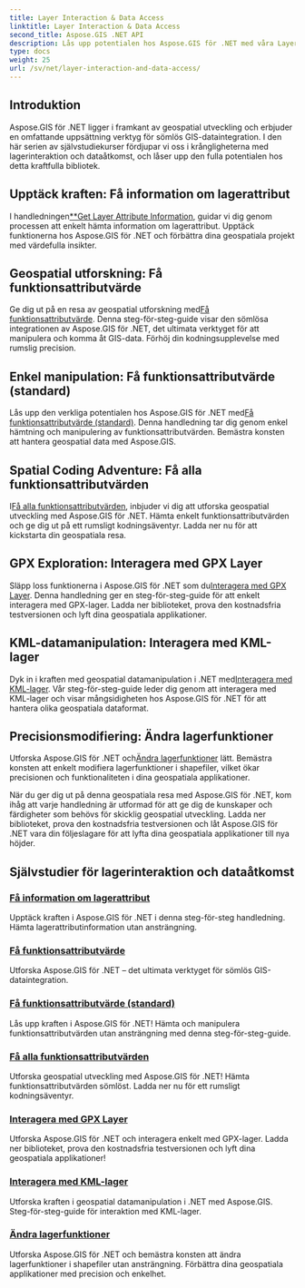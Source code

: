 ```yaml
---
title: Layer Interaction & Data Access
linktitle: Layer Interaction & Data Access
second_title: Aspose.GIS .NET API
description: Lås upp potentialen hos Aspose.GIS för .NET med våra Layer Interaction & Data Access Tutorials. Utforska geospatial utveckling och manipulera funktioner sömlöst.
type: docs
weight: 25
url: /sv/net/layer-interaction-and-data-access/
---
```

## Introduktion

Aspose.GIS för .NET ligger i framkant av geospatial utveckling och erbjuder en omfattande uppsättning verktyg för sömlös GIS-dataintegration. I den här serien av självstudiekurser fördjupar vi oss i krångligheterna med lagerinteraktion och dataåtkomst, och låser upp den fulla potentialen hos detta kraftfulla bibliotek.

## Upptäck kraften: Få information om lagerattribut
 I handledningen[**Get Layer Attribute Information](./get-layer-attribute-information/), guidar vi dig genom processen att enkelt hämta information om lagerattribut. Upptäck funktionerna hos Aspose.GIS för .NET och förbättra dina geospatiala projekt med värdefulla insikter.

## Geospatial utforskning: Få funktionsattributvärde
Ge dig ut på en resa av geospatial utforskning med[Få funktionsattributvärde](./get-feature-attribute-value/). Denna steg-för-steg-guide visar den sömlösa integrationen av Aspose.GIS för .NET, det ultimata verktyget för att manipulera och komma åt GIS-data. Förhöj din kodningsupplevelse med rumslig precision.

## Enkel manipulation: Få funktionsattributvärde (standard)
 Lås upp den verkliga potentialen hos Aspose.GIS för .NET med[Få funktionsattributvärde (standard)](./get-feature-attribute-value-default/). Denna handledning tar dig genom enkel hämtning och manipulering av funktionsattributvärden. Bemästra konsten att hantera geospatial data med Aspose.GIS.

## Spatial Coding Adventure: Få alla funktionsattributvärden
 I[Få alla funktionsattributvärden](./get-all-feature-attribute-values/), inbjuder vi dig att utforska geospatial utveckling med Aspose.GIS för .NET. Hämta enkelt funktionsattributvärden och ge dig ut på ett rumsligt kodningsäventyr. Ladda ner nu för att kickstarta din geospatiala resa.

## GPX Exploration: Interagera med GPX Layer
Släpp loss funktionerna i Aspose.GIS för .NET som du[Interagera med GPX Layer](./interact-with-gpx-layer/). Denna handledning ger en steg-för-steg-guide för att enkelt interagera med GPX-lager. Ladda ner biblioteket, prova den kostnadsfria testversionen och lyft dina geospatiala applikationer.

## KML-datamanipulation: Interagera med KML-lager
 Dyk in i kraften med geospatial datamanipulation i .NET med[Interagera med KML-lager](./interact-with-kml-layer/). Vår steg-för-steg-guide leder dig genom att interagera med KML-lager och visar mångsidigheten hos Aspose.GIS för .NET för att hantera olika geospatiala dataformat.

## Precisionsmodifiering: Ändra lagerfunktioner
 Utforska Aspose.GIS för .NET och[Ändra lagerfunktioner](./modify-layer-features/) lätt. Bemästra konsten att enkelt modifiera lagerfunktioner i shapefiler, vilket ökar precisionen och funktionaliteten i dina geospatiala applikationer.

När du ger dig ut på denna geospatiala resa med Aspose.GIS för .NET, kom ihåg att varje handledning är utformad för att ge dig de kunskaper och färdigheter som behövs för skicklig geospatial utveckling. Ladda ner biblioteket, prova den kostnadsfria testversionen och låt Aspose.GIS för .NET vara din följeslagare för att lyfta dina geospatiala applikationer till nya höjder.

## Självstudier för lagerinteraktion och dataåtkomst
### [Få information om lagerattribut](./get-layer-attribute-information/)
Upptäck kraften i Aspose.GIS för .NET i denna steg-för-steg handledning. Hämta lagerattributinformation utan ansträngning. 
### [Få funktionsattributvärde](./get-feature-attribute-value/)
Utforska Aspose.GIS för .NET – det ultimata verktyget för sömlös GIS-dataintegration.
### [Få funktionsattributvärde (standard)](./get-feature-attribute-value-default/)
Lås upp kraften i Aspose.GIS för .NET! Hämta och manipulera funktionsattributvärden utan ansträngning med denna steg-för-steg-guide.
### [Få alla funktionsattributvärden](./get-all-feature-attribute-values/)
Utforska geospatial utveckling med Aspose.GIS för .NET! Hämta funktionsattributvärden sömlöst. Ladda ner nu för ett rumsligt kodningsäventyr.
### [Interagera med GPX Layer](./interact-with-gpx-layer/)
Utforska Aspose.GIS för .NET och interagera enkelt med GPX-lager. Ladda ner biblioteket, prova den kostnadsfria testversionen och lyft dina geospatiala applikationer!
### [Interagera med KML-lager](./interact-with-kml-layer/)
Utforska kraften i geospatial datamanipulation i .NET med Aspose.GIS. Steg-för-steg-guide för interaktion med KML-lager. 
### [Ändra lagerfunktioner](./modify-layer-features/)
Utforska Aspose.GIS för .NET och bemästra konsten att ändra lagerfunktioner i shapefiler utan ansträngning. Förbättra dina geospatiala applikationer med precision och enkelhet.